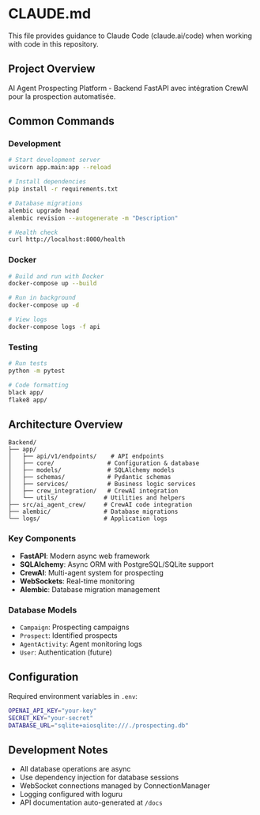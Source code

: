 # CLAUDE.md

This file provides guidance to Claude Code (claude.ai/code) when working with code in this repository.

## Project Overview

AI Agent Prospecting Platform - Backend FastAPI avec intégration CrewAI pour la prospection automatisée.

## Common Commands

### Development
```bash
# Start development server
uvicorn app.main:app --reload

# Install dependencies
pip install -r requirements.txt

# Database migrations
alembic upgrade head
alembic revision --autogenerate -m "Description"

# Health check
curl http://localhost:8000/health
```

### Docker
```bash
# Build and run with Docker
docker-compose up --build

# Run in background
docker-compose up -d

# View logs
docker-compose logs -f api
```

### Testing
```bash
# Run tests
python -m pytest

# Code formatting
black app/
flake8 app/
```

## Architecture Overview

```
Backend/
├── app/
│   ├── api/v1/endpoints/    # API endpoints
│   ├── core/               # Configuration & database
│   ├── models/             # SQLAlchemy models
│   ├── schemas/            # Pydantic schemas
│   ├── services/           # Business logic services
│   ├── crew_integration/   # CrewAI integration
│   └── utils/             # Utilities and helpers
├── src/ai_agent_crew/     # CrewAI code integration
├── alembic/               # Database migrations
└── logs/                  # Application logs
```

### Key Components
- **FastAPI**: Modern async web framework
- **SQLAlchemy**: Async ORM with PostgreSQL/SQLite support
- **CrewAI**: Multi-agent system for prospecting
- **WebSockets**: Real-time monitoring
- **Alembic**: Database migration management

### Database Models
- `Campaign`: Prospecting campaigns
- `Prospect`: Identified prospects
- `AgentActivity`: Agent monitoring logs
- `User`: Authentication (future)

## Configuration

Required environment variables in `.env`:
```bash
OPENAI_API_KEY="your-key"
SECRET_KEY="your-secret"
DATABASE_URL="sqlite+aiosqlite:///./prospecting.db"
```

## Development Notes

- All database operations are async
- Use dependency injection for database sessions
- WebSocket connections managed by ConnectionManager
- Logging configured with loguru
- API documentation auto-generated at `/docs`